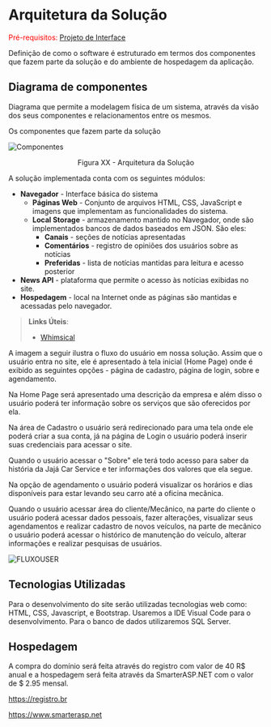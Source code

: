 # Arquitetura da Solução

<span style="color:red">Pré-requisitos: <a href="3-Projeto de Interface.md"> Projeto de Interface</a></span>

Definição de como o software é estruturado em termos dos componentes que fazem parte da solução e do ambiente de hospedagem da aplicação.

## Diagrama de componentes

Diagrama que permite a modelagem física de um sistema, através da visão dos seus componentes e relacionamentos entre os mesmos.

Os componentes que fazem parte da solução

![Componentes](https://user-images.githubusercontent.com/11560543/132949908-8fea0529-a91b-4c46-9006-99fe34a5451c.png)
<center>Figura XX - Arquitetura da Solução</center>

A solução implementada conta com os seguintes módulos:
- **Navegador** - Interface básica do sistema  
  - **Páginas Web** - Conjunto de arquivos HTML, CSS, JavaScript e imagens que implementam as funcionalidades do sistema.
   - **Local Storage** - armazenamento mantido no Navegador, onde são implementados bancos de dados baseados em JSON. São eles: 
     - **Canais** - seções de notícias apresentadas 
     - **Comentários** - registro de opiniões dos usuários sobre as notícias
     - **Preferidas** - lista de notícias mantidas para leitura e acesso posterior
 - **News API** - plataforma que permite o acesso às notícias exibidas no site.
 - **Hospedagem** - local na Internet onde as páginas são mantidas e acessadas pelo navegador. 

> **Links Úteis**:
>
> - [Whimsical](https://whimsical.com/)

A imagem a seguir ilustra o fluxo do usuário em nossa solução. Assim que o usuário entra no site, ele é apresentado à tela inicial (Home Page) onde é exibido as seguintes opções - página de cadastro, página de login, sobre e agendamento. 

Na Home Page será apresentado uma descrição da empresa e além disso o usuário poderá ter informação sobre os serviços que são oferecidos por ela. 

Na área de Cadastro o usuário será redirecionado para uma tela onde ele poderá criar a sua conta, já na página de 
Login o usuário poderá inserir suas credenciais para acessar o site.

Quando o usuário acessar o "Sobre" ele terá todo acesso para saber da história da Jajá Car Service e ter informações dos valores que ela segue. 

Na opção de agendamento o usuário poderá visualizar os horários e dias disponíveis para estar levando seu carro até a oficina mecânica.

Quando o usuário acessar área do cliente/Mecânico, na parte do cliente o usuário poderá acessar dados pessoais, fazer alterações, visualizar seus agendamentos e realizar cadastro de novos veículos, na parte de mecânico o usuário poderá acessar o histórico de manutenção do veículo, alterar informações e realizar pesquisas de usuários.



   ![FLUXOUSER](https://user-images.githubusercontent.com/11560543/133348905-f7cc2f7f-767d-49c8-88aa-b79bc1c27ded.jpeg)



## Tecnologias Utilizadas

Para o desenvolvimento do site serão utilizadas tecnologias web como: HTML, CSS, Javascript, e Bootstrap. Usaremos a IDE Visual Code para o desenvolvimento. Para o banco de dados utilizaremos SQL Server. 


## Hospedagem

A compra do domínio será feita através do registro com valor de 40 R$ anual e a hospedagem será feita através da SmarterASP.NET com o valor de $ 2.95 mensal.

https://registro.br

https://www.smarterasp.net
